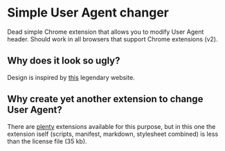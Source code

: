 # Simple User Agent changer

Dead simple Chrome extension that allows you to modify User Agent header. Should work in all browsers that support Chrome extensions (v2).

## Why does it look so ugly?

Design is inspired by [this](https://motherfuckingwebsite.com/) legendary website.

## Why create yet another extension to change User Agent?

There are [plenty](https://chromewebstore.google.com/search/user%20agent) extensions available for this purpose, but in this one the extension iself (scripts, manifest, markdown, stylesheet combined) is less than the license file (35 kb).